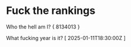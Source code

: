 # Fuck the rankings

Who the hell am I?
{ 8134013 }

What fucking year is it?
[ 2025-01-11T18:30:00Z ]
